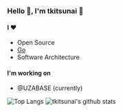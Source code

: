 ### Hello 👋, I'm tkitsunai 👋

#### I ❤
* Open Source
* [Go](https://golang.org)
* Software Architecture

#### I'm working on
- @UZABASE (currently)

![Top Langs](https://github-readme-stats.vercel.app/api/top-langs/?username=tkitsunai&count_private=true&show_icons=true&hide=C%23,html,css)
![tkitsunai's github stats](https://github-readme-stats.vercel.app/api?username=tkitsunai&show_icons=true&count_private=true&line_height=40)
